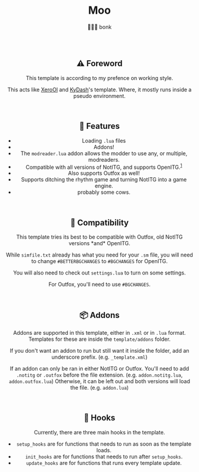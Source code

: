 <center>

# Moo

🐄🔨🐄 bonk

<br>
<br>

## ⚠ Foreword
This template is according to my prefence on working style.

This acts like [XeroOl](https://github.com/XeroOl/notitg-mirin) and [KyDash](https://github.com/KyDash/nitg-template)'s template. Where, it mostly runs inside a pseudo environment.

<br>

## 🧰 Features
- Loading `.lua` files
- Addons!
- The `modreader.lua` addon allows the modder to use any, or multiple, modreaders.
- Compatible with all versions of NotITG, and supports OpenITG.<sup>[1](#compatibility)</sup>
- Also supports Outfox as well!
- Supports ditching the rhythm game and turning NotITG into a game engine.
- probably some cows.

<br>

<h2 id="compatibility">🧓 Compatibility</h2>
This template tries its best to be compatible with Outfox, old NotITG versions *and* OpenITG.

While `simfile.txt` already has what you need for your `.sm` file, you will need to change `#BETTERBGCHANGES` to `#BGCHANGES` for OpenITG.

You will also need to check out `settings.lua` to turn on some settings.

For Outfox, you'll need to use `#BGCHANGES`.

<br>

## 📦 Addons
Addons are supported in this template, either in `.xml` or in `.lua` format.
Templates for these are inside the `template/addons` folder.

If you don't want an addon to run but still want it inside the folder, add an underscore prefix. (e.g. `_template.xml`)

If an addon can only be ran in either NotITG or Outfox. You'll need to add `.notitg` or `.outfox` before the file extension. (e.g. `addon.notitg.lua`, `addon.outfox.lua`)
Otherwise, it can be left out and both versions will load the file. (e.g. `addon.lua`)

<br>

## 📢 Hooks
Currently, there are three main hooks in the template.
- `setup_hooks` are for functions that needs to run as soon as the template loads.
- `init_hooks` are for functions that needs to run after `setup_hooks`.
- `update_hooks` are for functions that runs every template update.

</center>